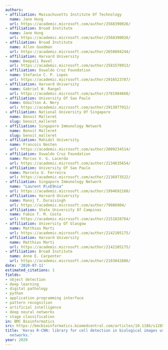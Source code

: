 ```yaml
---
authors:
- affiliation: Massachusetts Institute Of Technology
  name: Jane Hung
  url: https://academic.microsoft.com/author/2568390026/
- affiliation: Broad Institute
  name: Jane Hung
  url: https://academic.microsoft.com/author/2568390026/
- affiliation: Broad Institute
  name: Allen Goodman
  url: https://academic.microsoft.com/author/2650894244/
- affiliation: Harvard University
  name: Deepali Ravel
  url: https://academic.microsoft.com/author/2581570913/
- affiliation: Oswaldo Cruz Foundation
  name: Stefanie C. P. Lopes
  url: https://academic.microsoft.com/author/2916523787/
- affiliation: Harvard University
  name: Gabriel W. Rangel
  url: https://academic.microsoft.com/author/2781984668/
- affiliation: University Of Sao Paulo
  name: Odailton A. Nery
  url: https://academic.microsoft.com/author/2913077912/
- affiliation: National University Of Singapore
  name: Benoit Malleret
  slug: benoit_malleret
- affiliation: Singapore Immunology Network
  name: Benoit Malleret
  slug: benoit_malleret
- affiliation: Mahidol University
  name: Francois Nosten
  url: https://academic.microsoft.com/author/2009234514/
- affiliation: Oswaldo Cruz Foundation
  name: Marcus V. G. Lacerda
  url: https://academic.microsoft.com/author/2134635654/
- affiliation: University Of Sao Paulo
  name: Marcelo U. Ferreira
  url: https://academic.microsoft.com/author/2136973522/
- affiliation: Singapore Immunology Network
  name: "Laurent R\xE9nia"
  url: https://academic.microsoft.com/author/1994692160/
- affiliation: Harvard University
  name: Manoj T. Duraisingh
  url: https://academic.microsoft.com/author/79086904/
- affiliation: State University Of Campinas
  name: Fabio T. M. Costa
  url: https://academic.microsoft.com/author/2151828764/
- affiliation: University Of Glasgow
  name: Matthias Marti
  url: https://academic.microsoft.com/author/2142105175/
- affiliation: Harvard University
  name: Matthias Marti
  url: https://academic.microsoft.com/author/2142105175/
- affiliation: Broad Institute
  name: Anne E. Carpenter
  url: https://academic.microsoft.com/author/2103842886/
date: '2020-07-11'
estimated_citations: 1
fields:
- object detection
- deep learning
- digital pathology
- python
- application programming interface
- pattern recognition
- artificial intelligence
- deep neural networks
- stage classification
in: BMC Bioinformatics
src: https://bmcbioinformatics.biomedcentral.com/articles/10.1186/s12859-020-03635-x
title: 'Keras R-CNN: library for cell detection in biological images using deep neural
  networks.'
year: 2020
---
```

